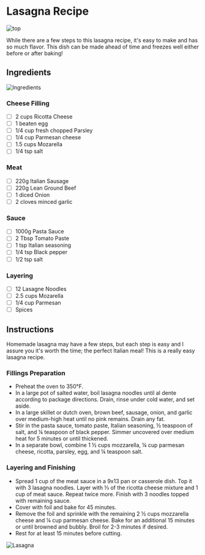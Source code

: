 # Lasagna Recipe

![top](https://github.com/fbw-p23-e05/cook-book/assets/139347219/c3134fe2-b72b-4cf7-92c6-a8af59546c67)

While there are a few steps to this lasagna recipe, it's easy to make and has so much flavor. This dish can be made ahead of time and freezes well either before or after baking!

## Ingredients

![Ingredients](https://github.com/fbw-p23-e05/cook-book/assets/139347219/231e4647-50ab-474b-ac5f-f50773a3c9f9)

### Cheese Filling
 - [ ] 2 cups Ricotta Cheese
 - [ ] 1 beaten egg
 - [ ] 1/4 cup fresh chopped Parsley
 - [ ] 1/4 cup Parmesan cheese
 - [ ] 1.5 cups Mozarella
 - [ ] 1/4 tsp salt

### Meat
- [ ] 220g Italian Sausage
- [ ] 220g Lean Ground Beef
- [ ] 1 diced Onion
- [ ] 2 cloves minced garlic

### Sauce
- [ ] 1000g Pasta Sauce
- [ ] 2 Tbsp Tomato Paste
- [ ] 1 tsp Italian seasoning
- [ ] 1/4 tsp Black pepper
- [ ] 1/2 tsp salt

### Layering
- [ ] 12 Lasagne Noodles
- [ ] 2.5 cups Mozarella
- [ ] 1/4 cup Parmesan
- [ ] Spices

## Instructions
Homemade lasagna may have a few steps, but each step is easy and I assure you it's worth the time; the perfect Italian meal! This is a really easy lasagna recipe.

### Fillings Preparation

- Preheat the oven to 350°F. 
- In a large pot of salted water, boil lasagna noodles until al dente according to package directions. Drain, rinse under cold water, and set aside.
- In a large skillet or dutch oven, brown beef, sausage, onion, and garlic over medium-high heat until no pink remains. Drain any fat.
- Stir in the pasta sauce, tomato paste, Italian seasoning, ½ teaspoon of salt, and ¼ teaspoon of black pepper. Simmer uncovered over medium heat for 5 minutes or until thickened.
- In a separate bowl, combine 1 ½ cups mozzarella, ¼ cup parmesan cheese, ricotta, parsley, egg, and ¼ teaspoon salt.

### Layering and Finishing

- Spread 1 cup of the meat sauce in a 9x13 pan or casserole dish. Top it with 3 lasagna noodles. Layer with ⅓ of the ricotta cheese mixture and 1 cup of meat sauce. Repeat twice more. Finish with 3 noodles topped with remaining sauce.
- Cover with foil and bake for 45 minutes.
- Remove the foil and sprinkle with the remaining 2 ½ cups mozzarella cheese and ¼ cup parmesan cheese. Bake for an additional 15 minutes or until browned and bubbly. Broil for 2-3 minutes if desired.
- Rest for at least 15 minutes before cutting.

![Lasagna](https://github.com/fbw-p23-e05/cook-book/assets/139347219/55b73e07-8c14-41cb-bd41-d0f9845eff8c)
